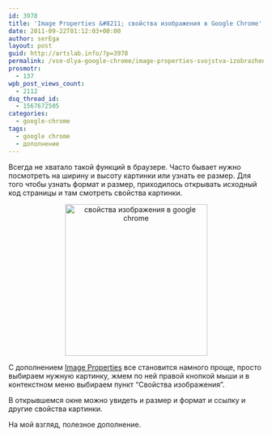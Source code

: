 ```yaml
---
id: 3978
title: 'Image Properties &#8211; свойства изображения в Google Chrome'
date: 2011-09-22T01:12:03+00:00
author: serEga
layout: post
guid: http://artslab.info/?p=3978
permalink: /vse-dlya-google-chrome/image-properties-svojstva-izobrazheniya-v-google-chrome/
prosmotr:
  - 137
wpb_post_views_count:
  - 2112
dsq_thread_id:
  - 1567672505
categories:
  - google-chrome
tags:
  - google chrome
  - дополнение
---
```

Всегда не хватало такой функций в браузере. Часто бывает нужно посмотреть на ширину и высоту картинки или узнать ее размер. Для того чтобы узнать формат и размер, приходилось открывать исходный код страницы и там смотреть свойства картинки.

<center>
  <a href="{{site.img_cdn}}/image_properties_google_chrome.jpg"><img src="{{site.img_cdn}}/image_properties_google_chrome-281x300.jpg" alt="свойства изображения в google chrome" title="image_properties_google_chrome" width="281" height="300" class="alignnone size-medium wp-image-3979" /></a>
</center>

С дополнением [Image Properties](https://chrome.google.com/webstore/detail/khagclindddokccfbmfmckaflngbmpon) все становится намного проще, просто выбираем нужную картинку, жмем по ней правой кнопкой мыши и в контекстном меню выбираем пункт &#8220;Свойства изображения&#8221;.

В открывшемся окне можно увидеть и размер и формат и ссылку и другие свойства картинки.

На мой взгляд, полезное дополнение.